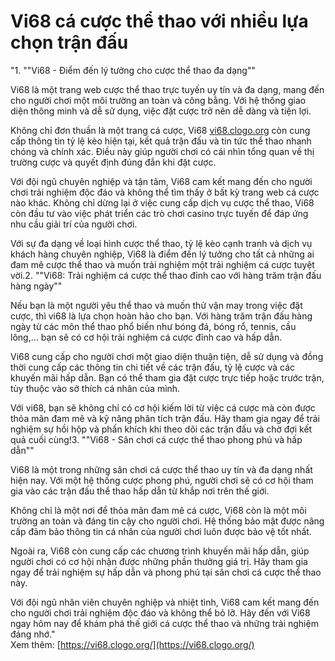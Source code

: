 # Vi68 cá cược thể thao với nhiều lựa chọn trận đấu
"1. ""Vi68 - Điểm đến lý tưởng cho cược thể thao đa dạng""

Vi68 là một trang web cược thể thao trực tuyến uy tín và đa dạng, mang đến cho người chơi một môi trường an toàn và công bằng. Với hệ thống giao diện thông minh và dễ sử dụng, việc đặt cược trở nên dễ dàng và tiện lợi.

Không chỉ đơn thuần là một trang cá cược, Vi68 [vi68.clogo.org](https://vi68.clogo.org) còn cung cấp thông tin tỷ lệ kèo hiện tại, kết quả trận đấu và tin tức thể thao nhanh chóng và chính xác. Điều này giúp người chơi có cái nhìn tổng quan về thị trường cược và quyết định đúng đắn khi đặt cược.

Với đội ngũ chuyên nghiệp và tận tâm, Vi68 cam kết mang đến cho người chơi trải nghiệm độc đáo và không thể tìm thấy ở bất kỳ trang web cá cược nào khác. Không chỉ dừng lại ở việc cung cấp dịch vụ cược thể thao, Vi68 còn đầu tư vào việc phát triển các trò chơi casino trực tuyến để đáp ứng nhu cầu giải trí của người chơi.

Với sự đa dạng về loại hình cược thể thao, tỷ lệ kèo cạnh tranh và dịch vụ khách hàng chuyên nghiệp, Vi68 là điểm đến lý tưởng cho tất cả những ai đam mê cược thể thao và muốn trải nghiệm một trải nghiệm cá cược tuyệt vời.2. ""Vi68: Trải nghiệm cá cược thể thao đỉnh cao với hàng trăm trận đấu hàng ngày""

Nếu bạn là một người yêu thể thao và muốn thử vận may trong việc đặt cược, thì vi68 là lựa chọn hoàn hảo cho bạn. Với hàng trăm trận đấu hàng ngày từ các môn thể thao phổ biến như bóng đá, bóng rổ, tennis, cầu lông,... bạn sẽ có cơ hội trải nghiệm cá cược đỉnh cao và hấp dẫn.

Vi68 cung cấp cho người chơi một giao diện thuận tiện, dễ sử dụng và đồng thời cung cấp các thông tin chi tiết về các trận đấu, tỷ lệ cược và các khuyến mãi hấp dẫn. Bạn có thể tham gia đặt cược trực tiếp hoặc trước trận, tùy thuộc vào sở thích cá nhân của mình.

Với vi68, bạn sẽ không chỉ có cơ hội kiếm lời từ việc cá cược mà còn được thỏa mãn đam mê và kỹ năng phân tích trận đấu. Hãy tham gia ngay để trải nghiệm sự hồi hộp và phấn khích khi theo dõi các trận đấu và chờ đợi kết quả cuối cùng!3. ""Vi68 - Sân chơi cá cược thể thao phong phú và hấp dẫn""

Vi68 là một trong những sân chơi cá cược thể thao uy tín và đa dạng nhất hiện nay. Với một hệ thống cược phong phú, người chơi sẽ có cơ hội tham gia vào các trận đấu thể thao hấp dẫn từ khắp nơi trên thế giới.

Không chỉ là một nơi để thỏa mãn đam mê cá cược, Vi68 còn là một môi trường an toàn và đáng tin cậy cho người chơi. Hệ thống bảo mật được nâng cấp đảm bảo thông tin cá nhân của người chơi luôn được bảo vệ tốt nhất.

Ngoài ra, Vi68 còn cung cấp các chương trình khuyến mãi hấp dẫn, giúp người chơi có cơ hội nhận được những phần thưởng giá trị. Hãy tham gia ngay để trải nghiệm sự hấp dẫn và phong phú tại sân chơi cá cược thể thao này.

Với đội ngũ nhân viên chuyên nghiệp và nhiệt tình, Vi68 cam kết mang đến cho người chơi trải nghiệm độc đáo và không thể bỏ lỡ. Hãy đến với Vi68 ngay hôm nay để khám phá thế giới cá cược thể thao và những trải nghiệm đáng nhớ."    
Xem thêm: [https://vi68.clogo.org/](https://vi68.clogo.org/)